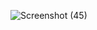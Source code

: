 ![Screenshot (45)](https://github.com/yesh7835/github/assets/158145445/a36cc751-7b19-4fdd-8fa4-02cac4fa1a01)
